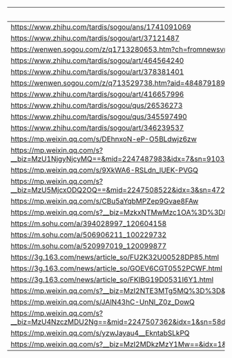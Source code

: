 | 站点地址                                                     |
| ------------------------------------------------------------ |
| https://www.zhihu.com/tardis/sogou/ans/1741091069            |
| https://www.zhihu.com/tardis/sogou/art/37121487              |
| https://wenwen.sogou.com/z/q1713280653.htm?ch=fromnewsvr&rcer=h9PEmRNXs9gSJ1VT |
| https://www.zhihu.com/tardis/sogou/art/464564240             |
| https://www.zhihu.com/tardis/sogou/art/378381401             |
| https://wenwen.sogou.com/z/q713529738.htm?aid=4848791891&rcer=g9PEmOfCXOS9wl8P4113 |
| https://www.zhihu.com/tardis/sogou/art/416657996             |
| https://www.zhihu.com/tardis/sogou/qus/26536273              |
| https://www.zhihu.com/tardis/sogou/qus/345597490             |
| https://www.zhihu.com/tardis/sogou/art/346239537             |
| https://mp.weixin.qq.com/s/DEhnxoN-eP-O5BLdwjz6zw            |
| https://mp.weixin.qq.com/s?__biz=MzU1NjgyNjcyMQ==&mid=2247487983&idx=7&sn=9103e917144aeb33e5f99067914f5b08&chksm=fc3e78e1cb49f1f7818f028ea87f1323570d2e0684a43205549585535d6eb6a0528c3fac76af&scene=132#wechat_redirect |
| https://mp.weixin.qq.com/s/9XkWA6-RSLdn_lUEK-PVGQ            |
| https://mp.weixin.qq.com/s?__biz=MzU5MjcxODQ2OQ==&mid=2247508522&idx=3&sn=47278f600b6851c1cb7ba082aa751fd5&chksm=fe199dc0c96e14d6be13ce21cc02b6d28dd0c54a6f8462819dde6ac84cc3c71c243ca68c1cf7&scene=132#wechat_redirect |
| https://mp.weixin.qq.com/s/CBu5aYqbMPZep9Gvae8FAw            |
| https://mp.weixin.qq.com/s?__biz=MzkxNTMwMzc1OA%3D%3D&mid=2247585750&idx=1&sn=09a55302c41947411511f25011d5e7ca&scene=45#wechat_redirect |
| https://m.sohu.com/a/394028997_120604158                     |
| https://m.sohu.com/a/506906211_100229732                     |
| https://m.sohu.com/a/520997019_120099877                     |
| https://3g.163.com/news/article_so/FU2K32U00528DP85.html     |
| https://3g.163.com/news/article_so/GOEV6CGT0552PCWF.html     |
| https://3g.163.com/news/article_so/FKIBG19D0531I6Y1.html     |
| https://mp.weixin.qq.com/s?__biz=MzI2NTE3MTg5MQ%3D%3D&idx=5&mid=2693238133&sn=d4ecb5c723eb8e5c6ac62efcf898ed78 |
| https://mp.weixin.qq.com/s/JAlN43hC-UnNl_Z0z_DowQ            |
| https://mp.weixin.qq.com/s?__biz=MzU4NzczMDU2Ng==&mid=2247507362&idx=1&sn=58d95830441546f6619417212321f99d&chksm=fde5064bca928f5d2dbe37323535c15095ac8317f20a2329dcf87f46053eab72a80b2d8ceab9&scene=132#wechat_redirect |
| https://mp.weixin.qq.com/s/yzwJayau4__EkntabSLkPQ            |
| https://mp.weixin.qq.com/s?__biz=MzI2MDkzMzY1Mw==&idx=1&mid=2247484804&sn=7d1230ade362d1fb5cba2a04845d2f52 |


